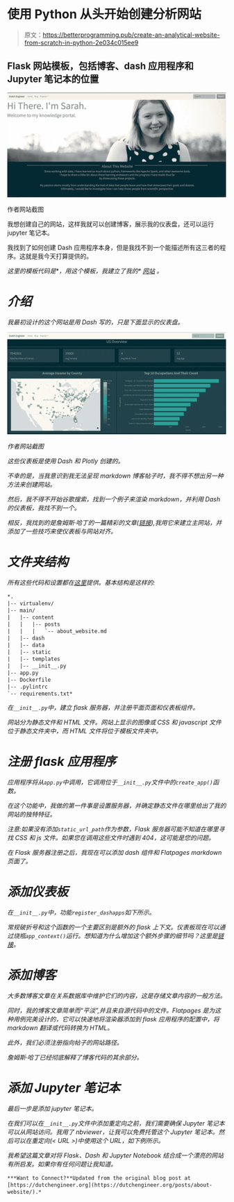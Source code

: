 # 使用 Python 从头开始创建分析网站

> 原文：<https://betterprogramming.pub/create-an-analytical-website-from-scratch-in-python-2e034c015ee9>

## Flask 网站模板，包括博客、dash 应用程序和 Jupyter 笔记本的位置

![](img/7515862a5bdc820b94bba8f13ed60b24.png)

作者网站截图

我想创建自己的网站，这样我就可以创建博客，展示我的仪表盘，还可以运行 jupyter 笔记本。

我找到了如何创建 Dash 应用程序本身，但是我找不到一个能描述所有这三者的程序。这就是我今天打算提供的。

*这里的模板代码是*[](https://github.com/sdf94/flask-dash-blog)**，用这个模板，我建立了我的* [*网站*](http://example.dutchengineer.org) *。**

# *介绍*

*我最初设计的这个网站是用 Dash 写的，只是下面显示的仪表盘。*

*![](img/9ec0495b89f37488782bf948c4af6718.png)*

*作者网站截图*

*这些仪表板是使用 Dash 和 Plotly 创建的。*

*不幸的是，当我意识到我无法呈现 markdown 博客帖子时，我不得不想出另一种方法来创建网站。*

*然后，我不得不开始谷歌搜索，找到一个例子来渲染 markdown，并利用 Dash 的仪表板，我找不到一个。*

*相反，我找到的是詹姆斯·哈丁的一篇精彩的文章([链接](https://www.jamesharding.ca/posts/simple-static-markdown-blog-in-flask/)),我用它来建立主网站，并添加了一些技巧来使仪表板与网站对齐。*

# *文件夹结构*

*所有这些代码和设置都在[这里](https://github.com/sdf94/flask-dash-blog)提供。基本结构是这样的:*

```
*.
|-- virtualenv/
|-- main/
|   |-- content
|   |   |-- posts
|   |   |   `-- about_website.md
|   |-- dash
|   |-- data
|   |-- static
|   |-- templates
|   |-- __init__.py
|-- app.py
|-- Dockerfile
|-- .pylintrc
`-- requirements.txt*
```

*在`__init__.py`中，建立 flask 服务器，并注册平面页面和仪表板组件。*

*网站分为静态文件和 HTML 文件。网站上显示的图像或 CSS 和 javascript 文件位于静态文件夹中，而 HTML 文件将位于模板文件夹中。*

# *注册 flask 应用程序*

*应用程序将从`app.py`中调用，它调用位于`__init__.py`文件中的`create_app()`函数。*

*在这个功能中，我做的第一件事是设置服务器，并确定静态文件在哪里给出了我的网站的独特特征。*

*注意:如果没有添加`static_url_path`作为参数，Flask 服务器可能不知道在哪里寻找 CSS 和 js 文件。如果您在调用这些文件时遇到 404，这可能是您的问题。*

*在 Flask 服务器注册之后，我现在可以添加 dash 组件和 Flatpages markdown 页面了。*

# *添加仪表板*

*在`__init__.py`中，功能`register_dashapps`如下所示。*

*常规破折号和这个函数的一个主要区别是额外的 flask 上下文。仪表板现在可以通过烧瓶`app_context()`运行。想知道为什么增加这个额外步骤的细节吗？这里是[链接](https://flask.palletsprojects.com/en/1.1.x/appcontext/)。*

# *添加博客*

*大多数博客文章在关系数据库中维护它们的内容，这是存储文章内容的一般方法。*

*同时，我的博客文章简单而“平淡”,并且来自源代码中的文件。Flatpages 是为这种用例完美设计的，它可以快速地将渲染器添加到 flask 应用程序的配置中，将 markdown 翻译或代码转换为 HTML。*

*此外，我们必须注册指向帖子的网站路径。*

*詹姆斯·哈丁已经彻底解释了博客代码的其余部分。*

# *添加 Jupyter 笔记本*

*最后一步是添加 jupyter 笔记本。*

*在我们可以在`__init__.py`文件中添加重定向之前，我们需要确保 Jupyter 笔记本可以从网站访问。我用了 nbviewer，让我可以免费托管这个 Jupyter 笔记本。然后可以在重定向(< URL >)中使用这个 URL，如下例所示。*

*我希望这篇文章对将 Flask、Dash 和 Jupyter Notebook 结合成一个漂亮的网站有所启发。如果你有任何问题让我知道。*

```
***Want to Connect?**Updated from the original blog post at [https://dutchengineer.org](https://dutchengineer.org/posts/about-website/).*
```